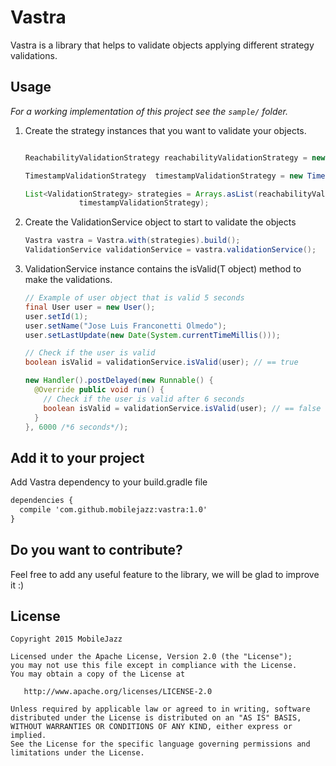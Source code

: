 Vastra
=============

Vastra is a library that helps to validate objects applying different strategy validations.

Usage
-----

*For a working implementation of this project see the `sample/` folder.*

1. Create the strategy instances that you want to validate your objects.

    ```java

    ReachabilityValidationStrategy reachabilityValidationStrategy = new ReachabilityValidationStrategy(getApplicationContext());

    TimestampValidationStrategy  timestampValidationStrategy = new TimestampValidationStrategy();
    
    List<ValidationStrategy> strategies = Arrays.asList(reachabilityValidationStrategy,
                timestampValidationStrategy);
    ```

2. Create the ValidationService object to start to validate the objects

    ```java
    Vastra vastra = Vastra.with(strategies).build();
    ValidationService validationService = vastra.validationService();
    ```

3. ValidationService instance contains the isValid(T object) method to make the validations.

    ```java
    // Example of user object that is valid 5 seconds
    final User user = new User();
    user.setId(1);
    user.setName("Jose Luis Franconetti Olmedo");
    user.setLastUpdate(new Date(System.currentTimeMillis()));

    // Check if the user is valid
    boolean isValid = validationService.isValid(user); // == true

    new Handler().postDelayed(new Runnable() {
      @Override public void run() {
        // Check if the user is valid after 6 seconds
        boolean isValid = validationService.isValid(user); // == false
      }
    }, 6000 /*6 seconds*/);
    ```

Add it to your project
-------------------------------

Add Vastra dependency to your build.gradle file

```xml
dependencies {
  compile 'com.github.mobilejazz:vastra:1.0'
}
```

Do you want to contribute?
------------

Feel free to add any useful feature to the library, we will be glad to improve it :)

License
-------

    Copyright 2015 MobileJazz

    Licensed under the Apache License, Version 2.0 (the "License");
    you may not use this file except in compliance with the License.
    You may obtain a copy of the License at

       http://www.apache.org/licenses/LICENSE-2.0

    Unless required by applicable law or agreed to in writing, software
    distributed under the License is distributed on an "AS IS" BASIS,
    WITHOUT WARRANTIES OR CONDITIONS OF ANY KIND, either express or implied.
    See the License for the specific language governing permissions and
    limitations under the License.
